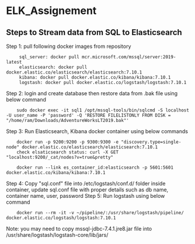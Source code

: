 # ELK_Assignement

## Steps to Stream data from SQL to Elasticsearch

Step 1: pull following docker images from repository
        
         sql_server: docker pull mcr.microsoft.com/mssql/server:2019-latest
         elasticsearch: docker pull docker.elastic.co/elasticsearch/elasticsearch:7.10.1
         kibana: docker pull docker.elastic.co/kibana/kibana:7.10.1
         logstash: docker pull docker.elastic.co/logstash/logstash:7.10.1

Step 2: login and create database then restore data from .bak file using below command
        
        sudo docker exec -it sql1 /opt/mssql-tools/bin/sqlcmd -S localhost -U user_name -P 'password' -Q 'RESTORE FILELISTONLY FROM DISK = "/home/ram/Downloads/AdventureWorksLT2019.bak"'

Step 3: Run Elasticsearch, Kibana docker container using below commands
   
        docker run -p 9200:9200 -p 9300:9300 -e "discovery.type=single-node" docker.elastic.co/elasticsearch/elasticsearch:7.10.1
        check elsaticsearch status: curl -X GET "localhost:9200/_cat/nodes?v=true&pretty"

        docker run --link es_container_id:elasticsearch -p 5601:5601 docker.elastic.co/kibana/kibana:7.10.1
        
Step 4: Copy "sql.conf" file into /etc/logstash/conf.d/ folder inside container, update sql.conf file with proper details such as db name, container name, user, password
Step 5: Run logstash using below command

        docker run --rm -it -v ~/pipeline/:/usr/share/logstash/pipeline/ docker.elastic.co/logstash/logstash:7.10.1


Note: you may need to copy mssql-jdbc-7.4.1.jre8.jar file into /usr/share/logstash/logstash-core/lib/jars/ 




       

